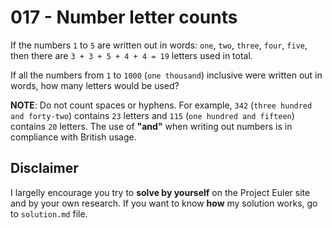 # 017 - Number letter counts

If the numbers `1` to `5` are written out in words: `one`, `two`, `three`, `four`, `five`, then there are `3 + 3 + 5 + 4 + 4 = 19` letters used in total.

If all the numbers from `1` to `1000` (`one thousand`) inclusive were written out in words, how many letters would be used?


**NOTE**: Do not count spaces or hyphens. For example, `342` (`three hundred and forty-two`) contains `23` letters and `115` (`one hundred and fifteen`) contains `20` letters. The use of **"and"** when writing out numbers is in compliance with British usage.


## Disclaimer

I largelly encourage you try to **solve by yourself** on the Project Euler site and by your own research. If you want to know **how** my solution works, go to `solution.md` file.
